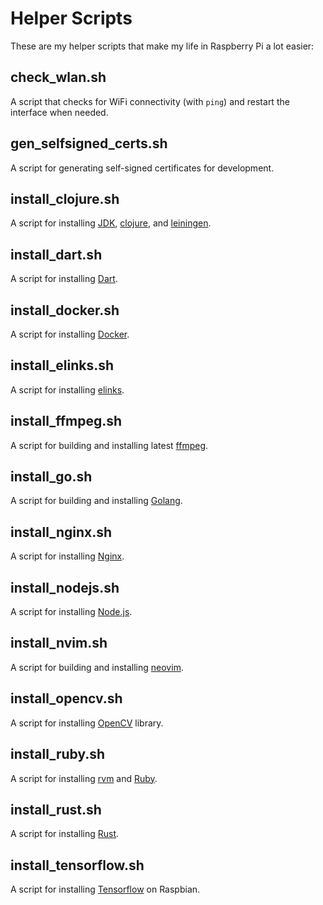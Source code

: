 # Helper Scripts

These are my helper scripts that make my life in Raspberry Pi a lot easier:

## check_wlan.sh

A script that checks for WiFi connectivity (with `ping`) and restart the interface when needed.

## gen_selfsigned_certs.sh

A script for generating self-signed certificates for development.

## install_clojure.sh

A script for installing [JDK](https://www.azul.com/downloads/zulu-embedded/), [clojure](https://clojure.org/guides/getting_started#_installation_on_linux), and [leiningen](https://leiningen.org/).

## install_dart.sh

A script for installing [Dart](https://www.dartlang.org/).

## install_docker.sh

A script for installing [Docker](https://www.docker.com/).

## install_elinks.sh

A script for installing [elinks](http://elinks.or.cz/).

## install_ffmpeg.sh

A script for building and installing latest [ffmpeg](https://www.ffmpeg.org/).

## install_go.sh

A script for building and installing [Golang](https://golang.org/).

## install_nginx.sh

A script for installing [Nginx](https://www.nginx.com/).

## install_nodejs.sh

A script for installing [Node.js](https://nodejs.org/en/).

## install_nvim.sh

A script for building and installing [neovim](https://neovim.io/).

## install_opencv.sh

A script for installing [OpenCV](http://opencv.org/) library.

## install_ruby.sh

A script for installing [rvm](https://rvm.io/) and [Ruby](https://www.ruby-lang.org/en/).

## install_rust.sh

A script for installing [Rust](https://rustup.rs/).

## install_tensorflow.sh

A script for installing [Tensorflow](https://www.tensorflow.org/install) on Raspbian.

